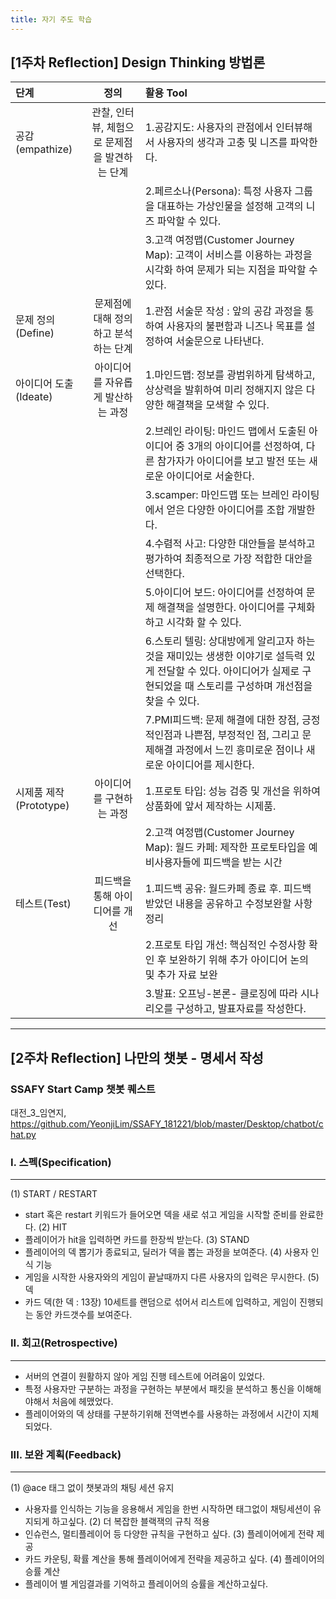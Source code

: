 ```yaml
---
title: 자기 주도 학습
---
```


## [1주차 Reflection] Design Thinking 방법론

| 단계 | 정의 | 활용 Tool |
| :------- | :-----------: | :--------------------------------------------- |
| 공감(empathize)| 관찰, 인터뷰, 체험으로 문제점을 발견하는 단계 | 1.공감지도: 사용자의 관점에서 인터뷰해서 사용자의 생각과 고충 및 니즈를 파악한다. |
||  | 2.페르소나(Persona): 특정 사용자 그룹을 대표하는 가상인물을 설정해 고객의 니즈 파악할 수 있다. |
||  | 3.고객 여정맵(Customer Journey Map): 고객이 서비스를 이용하는 과정을 시각화 하여 문제가 되는 지점을 파악할 수 있다. |
| 문제 정의(Define) | 문제점에 대해 정의하고 분석하는 단계 | 1.관점 서술문 작성 : 앞의 공감 과정을 통하여 사용자의 불편함과 니즈나 목표를 설정하여 서술문으로 나타낸다.  |
| 아이디어 도출(Ideate) | 아이디어를 자유롭게 발산하는 과정 | 1.마인드맵: 정보를 광범위하게 탐색하고, 상상력을 발휘하여 미리 정해지지 않은 다양한 해결책을 모색할 수 있다. |
||  | 2.브레인 라이팅: 마인드 맵에서 도출된 아이디어 중 3개의 아이디어를 선정하여, 다른 참가자가 아이디어를 보고 발전 또는 새로운 아이디어로 서술한다. |
||  | 3.scamper: 마인드맵 또는 브레인 라이팅에서 얻은 다양한 아이디어를 조합 개발한다. |
||  | 4.수렴적 사고: 다양한 대안들을 분석하고 평가하여 최종적으로 가장 적합한 대안을 선택한다. |
||  | 5.아이디어 보드: 아이디어를 선정하여 문제 해결책을 설명한다. 아이디어를 구체화하고 시각화 할 수 있다. |
||  | 6.스토리 텔링: 상대방에게 알리고자 하는 것을 재미있는 생생한 이야기로 설득력 있게 전달할 수 있다. 아이디어가 실제로 구현되었을 때 스토리를 구성하며 개선점을 찾을 수 있다. |
||  | 7.PMI피드백: 문제 해결에 대한 장점, 긍정적인점과 나쁜점, 부정적인 점, 그리고 문제해결 과정에서 느낀 흥미로운 점이나 새로운 아이디어를 제시한다.|
| 시제품 제작(Prototype) | 아이디어를 구현하는 과정 | 1.프로토 타입: 성능 검증 및 개선을 위하여 상품화에 앞서 제작하는 시제품. |
||  | 2.고객 여정맵(Customer Journey Map): 월드 카페: 제작한 프로토타입을 예비사용자들에 피드백을 받는 시간 |
| 테스트(Test) | 피드백을 통해 아이디어를 개선 | 1.피드백 공유: 월드카페 종료 후. 피드백 받았던 내용을 공유하고 수정보완할 사항 정리 |
||  | 2.프로토 타입 개선: 핵심적인 수정사항 확인 후 보완하기 위해 추가 아이디어 논의 및 추가 자료 보완 |
||  | 3.발표: 오프닝-본론- 클로징에 따라 시나리오를 구성하고, 발표자료를 작성한다.|

---

## [2주차 Reflection] 나만의 챗봇 - 명세서 작성
### SSAFY Start Camp 챗봇 퀘스트
대전_3_임연지, https://github.com/YeonjiLim/SSAFY_181221/blob/master/Desktop/chatbot/chat.py

### I. 스펙(Specification)
***
(1) START / RESTART
 - start 혹은 restart 키워드가 들어오면 덱을 새로 섞고 게임을 시작할 준비를 완료한다.
(2) HIT
 - 플레이어가 hit을 입력하면 카드를 한장씩 받는다.
(3) STAND
 - 플레이어의 덱 뽑기가 종료되고, 딜러가 덱을 뽑는 과정을 보여준다.
(4) 사용자 인식 기능
 - 게임을 시작한 사용자와의 게임이 끝날때까지 다른 사용자의 입력은 무시한다.
(5) 덱
 - 카드 덱(한 덱 : 13장) 10세트를 랜덤으로 섞어서 리스트에 입력하고, 게임이 진행되는 동안 카드갯수를 보여준다.
 
### II. 회고(Retrospective)
***
* 서버의 연결이 원활하지 않아 게임 진행 테스트에 어려움이 있었다.
* 특정 사용자만 구분하는 과정을 구현하는 부분에서 패킷을 분석하고 통신을 이해해야해서 처음에 헤맸었다.
* 플레이어와의 덱 상태를 구분하기위해 전역변수를 사용하는 과정에서 시간이 지체되었다.

### III. 보완 계획(Feedback)
***
(1) @ace 태그 없이 챗봇과의 채팅 세션 유지
 - 사용자를 인식하는 기능을 응용해서 게임을 한번 시작하면 태그없이 채팅세션이 유지되게 하고싶다.
(2) 더 복잡한 블랙잭의 규칙 적용
 - 인슈런스, 멀티플레이어 등 다양한 규칙을 구현하고 싶다.
(3) 플레이어에게 전략 제공
 - 카드 카운팅, 확률 계산을 통해 플레이어에게 전략을 제공하고 싶다.
(4) 플레이어의 승률 계산
 - 플레이어 별 게임결과를 기억하고 플레이어의 승률을 계산하고싶다.


